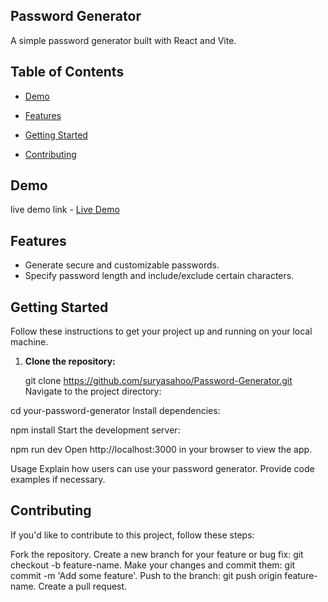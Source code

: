 ## Password Generator

A simple password generator built with React and Vite.

## Table of Contents

- [Demo](#demo)
- [Features](#features)
- [Getting Started](#getting-started)

- [Contributing](#contributing)


## Demo

 live demo link -  [Live Demo](https://passwordgeneratorbysurya.netlify.app/)

## Features

- Generate secure and customizable passwords.
- Specify password length and include/exclude certain characters.


## Getting Started

Follow these instructions to get your project up and running on your local machine.

1. **Clone the repository:**

   git clone https://github.com/suryasahoo/Password-Generator.git
Navigate to the project directory:


cd your-password-generator
Install dependencies:


npm install
Start the development server:


npm run dev
Open http://localhost:3000 in your browser to view the app.

Usage
Explain how users can use your password generator. Provide code examples if necessary.


## Contributing
If you'd like to contribute to this project, follow these steps:

Fork the repository.
Create a new branch for your feature or bug fix: git checkout -b feature-name.
Make your changes and commit them: git commit -m 'Add some feature'.
Push to the branch: git push origin feature-name.
Create a pull request.
